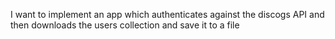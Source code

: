 I want to implement an app which authenticates against the discogs API and then downloads the users collection and save it to a file